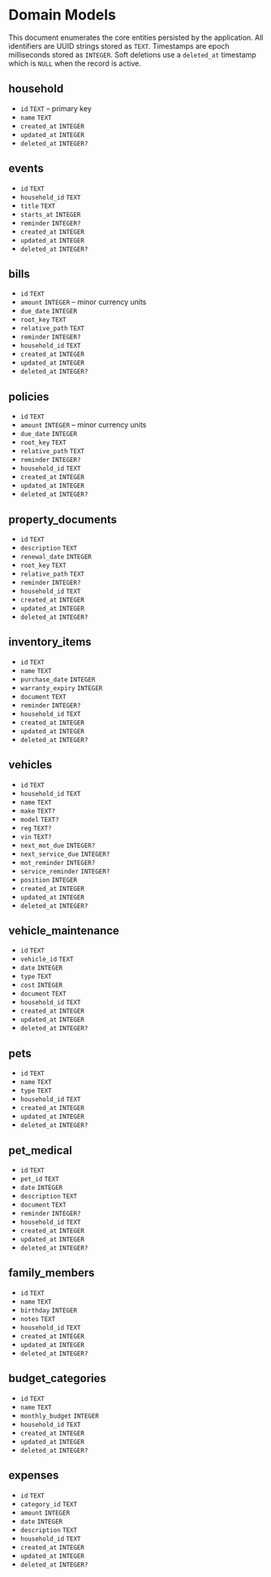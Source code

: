 # Domain Models

This document enumerates the core entities persisted by the application.
All identifiers are UUID strings stored as `TEXT`. Timestamps are epoch
milliseconds stored as `INTEGER`. Soft deletions use a `deleted_at`
timestamp which is `NULL` when the record is active.

## household
- `id` `TEXT` – primary key
- `name` `TEXT`
- `created_at` `INTEGER`
- `updated_at` `INTEGER`
- `deleted_at` `INTEGER?`

## events
- `id` `TEXT`
- `household_id` `TEXT`
- `title` `TEXT`
- `starts_at` `INTEGER`
- `reminder` `INTEGER?`
- `created_at` `INTEGER`
- `updated_at` `INTEGER`
- `deleted_at` `INTEGER?`

## bills
- `id` `TEXT`
- `amount` `INTEGER` – minor currency units
- `due_date` `INTEGER`
- `root_key` `TEXT`
- `relative_path` `TEXT`
- `reminder` `INTEGER?`
- `household_id` `TEXT`
- `created_at` `INTEGER`
- `updated_at` `INTEGER`
- `deleted_at` `INTEGER?`

## policies
- `id` `TEXT`
- `amount` `INTEGER` – minor currency units
- `due_date` `INTEGER`
- `root_key` `TEXT`
- `relative_path` `TEXT`
- `reminder` `INTEGER?`
- `household_id` `TEXT`
- `created_at` `INTEGER`
- `updated_at` `INTEGER`
- `deleted_at` `INTEGER?`

## property_documents
- `id` `TEXT`
- `description` `TEXT`
- `renewal_date` `INTEGER`
- `root_key` `TEXT`
- `relative_path` `TEXT`
- `reminder` `INTEGER?`
- `household_id` `TEXT`
- `created_at` `INTEGER`
- `updated_at` `INTEGER`
- `deleted_at` `INTEGER?`

## inventory_items
- `id` `TEXT`
- `name` `TEXT`
- `purchase_date` `INTEGER`
- `warranty_expiry` `INTEGER`
- `document` `TEXT`
- `reminder` `INTEGER?`
- `household_id` `TEXT`
- `created_at` `INTEGER`
- `updated_at` `INTEGER`
- `deleted_at` `INTEGER?`

## vehicles
- `id` `TEXT`
- `household_id` `TEXT`
- `name` `TEXT`
- `make` `TEXT?`
- `model` `TEXT?`
- `reg` `TEXT?`
- `vin` `TEXT?`
- `next_mot_due` `INTEGER?`
- `next_service_due` `INTEGER?`
- `mot_reminder` `INTEGER?`
- `service_reminder` `INTEGER?`
- `position` `INTEGER`
- `created_at` `INTEGER`
- `updated_at` `INTEGER`
- `deleted_at` `INTEGER?`

## vehicle_maintenance
- `id` `TEXT`
- `vehicle_id` `TEXT`
- `date` `INTEGER`
- `type` `TEXT`
- `cost` `INTEGER`
- `document` `TEXT`
- `household_id` `TEXT`
- `created_at` `INTEGER`
- `updated_at` `INTEGER`
- `deleted_at` `INTEGER?`

## pets
- `id` `TEXT`
- `name` `TEXT`
- `type` `TEXT`
- `household_id` `TEXT`
- `created_at` `INTEGER`
- `updated_at` `INTEGER`
- `deleted_at` `INTEGER?`

## pet_medical
- `id` `TEXT`
- `pet_id` `TEXT`
- `date` `INTEGER`
- `description` `TEXT`
- `document` `TEXT`
- `reminder` `INTEGER?`
- `household_id` `TEXT`
- `created_at` `INTEGER`
- `updated_at` `INTEGER`
- `deleted_at` `INTEGER?`

## family_members
- `id` `TEXT`
- `name` `TEXT`
- `birthday` `INTEGER`
- `notes` `TEXT`
- `household_id` `TEXT`
- `created_at` `INTEGER`
- `updated_at` `INTEGER`
- `deleted_at` `INTEGER?`

## budget_categories
- `id` `TEXT`
- `name` `TEXT`
- `monthly_budget` `INTEGER`
- `household_id` `TEXT`
- `created_at` `INTEGER`
- `updated_at` `INTEGER`
- `deleted_at` `INTEGER?`

## expenses
- `id` `TEXT`
- `category_id` `TEXT`
- `amount` `INTEGER`
- `date` `INTEGER`
- `description` `TEXT`
- `household_id` `TEXT`
- `created_at` `INTEGER`
- `updated_at` `INTEGER`
- `deleted_at` `INTEGER?`

